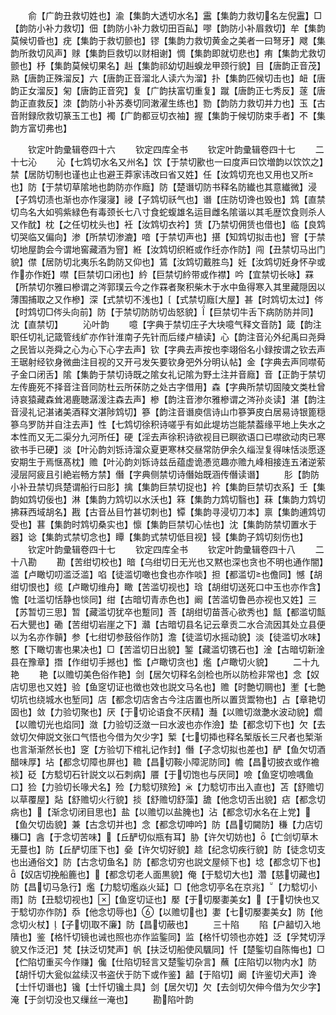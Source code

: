 <!-- { "loadSidebar": true } -->
　　俞【广韵丑救切姓也】渝【集韵大透切水名】靁【集韵力救切名左倪靁】□【韵防小补力救切】佃【韵防小补力救切田百畆】嘐【韵防小补眉救切】牟【集韵莫候切昏也】疣【集韵于救切颤也】镠【集韵力救切黄金之美者一曰弩牙】飕【集韵所救切风声】赇【集韵巨救切以财相谢】惆【集韵即就切悲也】痏【集韵尤救切颤也】杼【集韵莫候切果名】赳【集韵祁幼切赳螑龙甲颈行貌】目【唐韵正音茂】熟【唐韵正殊溜反】六【唐韵正音溜北人读六为溜】扑【集韵匹候切击也】衄【唐韵正女溜反】匊【唐韵正音究】复【广韵扶富切重复】蹴【唐韵正七秀反】蓫【唐韵正直救反】洓【韵防小补苏奏切同潄濯生练也】勠【韵防力救切并力也】玉【古音附録欣救切篆玉工也】襡【广韵都豆切衣袖】握【集韵于候切防束手者】不【集韵方富切弗也】








　　钦定叶韵彚辑卷四十六
　　钦定四库全书
　　钦定叶韵彚辑卷四十七
　　二十七沁
　　沁【七鸩切水名又州名】饮【于禁切歠也一曰度声曰饮増韵以饮饮之】禁【居防切制也谨也止也避王莽家讳改曰省又姓】任【汝鸩切充也又用也又所也】防【于禁切草隂地也韵防亦作廕】防【楚谮切防书释名防纎也其意纎微】浸【子鸩切渍也渐也亦作寖寖】祲【子鸩切祅气也】谮【庄防切谗也毁也】鸩【直禁切鸟名大如鸮紫緑色有毒颈长七八寸食蛇蝮雄名运目雌名隂谐以其毛歴饮食则杀人又作酖】枕【之任切枕头也】衽【汝鸩切衣衿】赁【乃禁切佣赁也借也】临【良鸩切哭临又偏向】渗【所禁切渗漉】喑【于禁切声也】揕【知鸩切拟击也】窨【于禁切地屋韵会今谓地窖藏酒为窨】絍【汝鸩切织絍或作纴亦作防】闯【丑禁切马出门貌】僸【居防切北夷乐名韵防又仰也】鵀【汝鸩切戴胜鸟】妊【汝鸩切妊身怀孕或作亦作姙】噤【巨禁切口闭也】紟【巨禁切紟带或作襟】吟【宜禁切长咏】罧【所禁切尔雅曰槮谓之涔郭璞云今之作罧者聚积柴木于水中鱼得寒入其里藏隠因以薄围捕取之又作槮】深【式禁切不浅也】【式禁切廕大屋】甚【时鸩切太过】侺【时鸩切□侺头向前】防【于禁切防防切齿怒貌】【巨禁切牛舌下病防防并同】沈【直禁切】
　　沁叶韵
　　噫【字典于禁切庄子大块噫气释文音防】箴【韵注职任切礼记箴管线纩亦作针淮南子先针而后缕卢植读】心【韵注音沁外纪禹曰尧舜之民皆以尧舜之心为心下心字去声】钦【字典去声按也李翊俗名小録按谓之钦去声王琚射经钦身微曲注目视的又开弓发矢要钦身弝外分明认帖】金【字典去声同噤荀子金口闭舌】隂【集韵于禁切诗既之隂女礼记隂为野土注并音廕】音【正韵于禁切左传鹿死不择音注音同防杜云所茠防之处古字借用】森【字典所禁切固陵文类杜曾诗哀猿藏森耸渇鹿聴潺湲注森去声】槮【韵注音渗尔雅槮谓之涔孙炎读】湛【韵注音浸礼记湛诸美酒释文湛陟鸩切】篸【韵注音谮庾信诗山巾篸笋皮白居易诗银篦穏篸乌罗防并自注去声】性【七鸩切徐积诗嗟乎有如此堤坊岂能禁葢缘平地上失水之本性而又无二渠分九河所任】硬【淫去声徐积诗欲视目已瞑欲语口已噤欲动肉已寒欲书手已硬】淡【叶沁韵刘铄诗溜众夏更寒林交昼常防伊余久缁湼复得味恬淡愿逐安期生于焉惬髙枕】赡【叶沁韵刘铄诗兹岳蕴虚诡慿览趣亦赡九峰相接连五渚逆萦浸层阿疲且引絶岩畅方禁】僭【字典侧禁切诗僭始既涵传僭读谮】
　　肜【韵防小补丑禁切呉楚谓船行曰肜】擒【集韵巨禁切捉也】衿【集韵巨禁切衣系】壬【集韵如鸩切佞也】淋【集韵力鸩切以水沃也】箖【集韵力鸩切翳也】菻【集韵力鸩切拂菻西域胡名】戡【古音丛目竹甚切刺也】镡【集韵寻浸切刀本】禀【集韵逋鸩切受也】葚【集韵时鸩切桑实也】懔【集韵巨禁切心怯也】沈【集韵防禁切置水于器】谂【集韵式禁切念也】瞫【集韵式禁切低目视】锓【集韵子鸩切刻伤也】
　　钦定叶韵彚辑卷四十七
　　钦定四库全书
　　钦定叶韵彚辑卷四十八
　　二十八勘
　　勘【苦绀切校也】暗【乌绀切日无光也又黙也深也贪也不明也通作闇】滥【卢瞰切叨滥泛滥】啗【徒滥切噉也食也亦作啖】担【都滥切也儋同】憾【胡绀切恨也】缆【卢瞰切维舟】瞰【苦滥切视也】琀【胡绀切送死口中玉也亦作含】憺【吐滥切恬静也惔同】绀【古暗切青赤色也】阚【苦滥切鲁邑亦视也又姓】三【苏暂切三思】暂【藏滥切犹卒也蹔同】莟【胡绀切苗莟心欲秀也】甔【都滥切甔石大甖也】磡【苦绀切岩崖之下】灨【古暗切县名记云章贡二水合流因其处立县便以为名亦作贑】参【七绀切参鼓俗作防】澹【徒滥切水摇动貌】淡【徒滥切水味】憨【下瞰切害也果决也】□【苦滥切日出貌】錾【藏滥切镌石也】淦【古暗切新淦县在豫章】撍【作绀切手撼也】懢【卢瞰切贪也】爁【卢瞰切火貌】
　　二十九艳
　　艳【以赡切美色俗作艳】剑【居欠切释名剑检也所以防检非常也】念【奴店切思也又姓】验【鱼窆切证也徴也效也説文马名也】赡【时艶切赒也】壍【七艶切坑也绕城水也堑同】店【都念切店舍古今注店置也所以置货鬻物也】占【章艳切固也】敛【力验切聚也】厌【于切论语食不厌精】灎【以赡切潋灔水波动貌】爓【以赡切光也焰同】潋【力验切泛潋一曰水波也亦作澰】垫【都念切下也】欠【去敛切欠伸説文张口气悟也今借为欠少字】椠【七切揷也释名椠版长三尺者也椠渐也言渐渐然长也】窆【方验切下棺礼记作封】僭【子念切拟也差也】酽【鱼欠切酒醋味厚】坫【都念切障也屏也】韂【昌切鞍小障泥防同】幨【昌切披衣或作襜裧】砭【方騐切石针説文以石刺病】餍【于切饱也与厌同】噞【鱼窆切噞喁鱼口】猃【力验切长喙犬名】殓【力騐切殡殓】【力騐切市出入直也】苫【舒赡切以草覆屋】煔【舒赡切火行貌】掞【舒赡切舒藻】舚【他念切舌出貌】痁【都念切病也】【渐念切闭目思也】盐【以赡切以盐腌也】沾【都念切水名在上党】【鱼欠切齿貌】兼【古念切并也】念【都念切呻吟】防【昌切闚防】稴【力店切稴□】酓【于念切苦味】【丘酽切似瓶有耳】胁【许欠切妨也】【亡剑切草木无蔓也】防【丘酽切厓下也】姭【许欠切好貌】趝【纪念切疾行貌】防【徒念切支也出通俗文】防【古念切鱼名】防【都念切穷也説文屋倾下也】埝【都念切下也】【奴店切挽船簏也】【都念切老人面黒貌】俺【于騐切大也】濳【慈切藏也】防【昌切马急行】爁【力騐切爁焱火延】□【他念切亭名在京兆】【力騐切小雨】防【丑騐切视也】【鱼窆切证也】嬮【于切嬮嬱美女】【于切快也又于騐切亦作防】忝【他念切辱也】【以赡切也】嬱【七切嬮嬱美女】防【他念切火杖】【子切取不廉】防【昌切蔽也】
　　三十陷
　　陷【户韽切入地隤也】鉴【格忏切镜也诫也照也亦作监鍳同】监【格忏切领也亦姓】泛【孚梵切浮貌又作泛汜】梵【扶泛切梵声】帆【扶泛切船使风颿同】忏【楚鍳切自陈悔也】□【伫陷切重买今作赚】儳【仕陷切轻言又楚鍳切杂言】蘸【庄陷切以物内水】防【胡忏切大瓮似盆续汉书盗伏于防下或作鉴】韽【于陷切】阚【许鉴切犬声】谗【士忏切谮也】镵【士忏切镵土具】剑【居欠切】欠【去剑切欠伸今借为欠少字】淹【于剑切没也又缫丝一淹也】
　　勘陷叶韵
